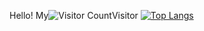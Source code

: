 Hello! My![Visitor Count](https://profile-counter.glitch.me/Christmas/count.svg)Visitor
[![Top Langs](https://github-readme-stats.vercel.app/api/top-langs/?username=jichenli-github&layout=compact)](https://github.com/jichenli-github/github-readme-stats)
